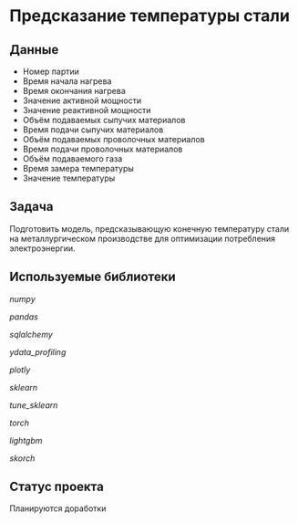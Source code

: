 # Предсказание температуры стали

## Данные

* Номер партии
* Время начала нагрева
* Время окончания нагрева
* Значение активной мощности
* Значение реактивной мощности
* Объём подаваемых сыпучих материалов
* Время подачи сыпучих материалов
* Объём подаваемых проволочных материалов
* Время подачи проволочных материалов
* Объём подаваемого газа
* Время замера температуры
* Значение температуры

## Задача

Подготовить модель, предсказывающую конечную температуру стали на металлургическом производстве для оптимизации потребления электроэнергии.

## Используемые библиотеки

*numpy*

*pandas*

*sqlalchemy*

*ydata_profiling*

*plotly*

*sklearn*

*tune_sklearn*

*torch*

*lightgbm*

*skorch*

## Статус проекта

Планируются доработки

